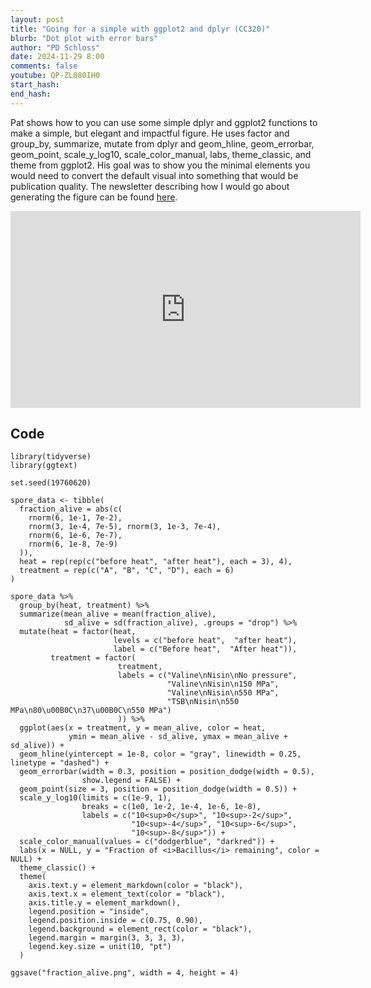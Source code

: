 ```yaml
---
layout: post
title: "Going for a simple with ggplot2 and dplyr (CC320)"
blurb: "Dot plot with error bars"
author: "PD Schloss"
date: 2024-11-29 8:00
comments: false
youtube: QP-ZL080IH0
start_hash: 
end_hash: 
---
```


Pat shows how to you can use some simple dplyr and ggplot2 functions to make a simple, but elegant and impactful figure. He uses factor and group_by, summarize, mutate from dplyr and geom_hline, geom_errorbar, geom_point, scale_y_log10, scale_color_manual, labs, theme_classic, and theme from ggplot2. His goal was to show you the minimal elements you would need to convert the default visual into something that would be publication quality. The newsletter describing how I would go about generating the figure can be found [here](https://shop.riffomonas.org/posts/some-thoughts-on-how-to-recreate-a-descending-bar-plot-with-ggplot2).

<iframe style="margin: 0 auto;display:block;" width="560" height="315" src="https://www.youtube.com/embed/{{ page.youtube }}" frameborder="0" allow="accelerometer; autoplay; encrypted-media; gyroscope; picture-in-picture" allowfullscreen></iframe>

## Code

```
library(tidyverse)
library(ggtext)

set.seed(19760620)

spore_data <- tibble(
  fraction_alive = abs(c(
    rnorm(6, 1e-1, 7e-2),
    rnorm(3, 1e-4, 7e-5), rnorm(3, 1e-3, 7e-4),
    rnorm(6, 1e-6, 7e-7),
    rnorm(6, 1e-8, 7e-9)
  )),
  heat = rep(rep(c("before heat", "after heat"), each = 3), 4),
  treatment = rep(c("A", "B", "C", "D"), each = 6)
)

spore_data %>%
  group_by(heat, treatment) %>%
  summarize(mean_alive = mean(fraction_alive),
            sd_alive = sd(fraction_alive), .groups = "drop") %>%
  mutate(heat = factor(heat,
                       levels = c("before heat",  "after heat"),
                       label = c("Before heat",  "After heat")),
         treatment = factor(
                        treatment,
                        labels = c("Valine\nNisin\nNo pressure",
                                   "Valine\nNisin\n150 MPa",
                                   "Valine\nNisin\n550 MPa",
                                   "TSB\nNisin\n550 MPa\n80\u00B0C\n37\u00B0C\n550 MPa")
                        )) %>%
  ggplot(aes(x = treatment, y = mean_alive, color = heat,
             ymin = mean_alive - sd_alive, ymax = mean_alive + sd_alive)) +
  geom_hline(yintercept = 1e-8, color = "gray", linewidth = 0.25, linetype = "dashed") +
  geom_errorbar(width = 0.3, position = position_dodge(width = 0.5),
                show.legend = FALSE) +
  geom_point(size = 3, position = position_dodge(width = 0.5)) +
  scale_y_log10(limits = c(1e-9, 1),
                breaks = c(1e0, 1e-2, 1e-4, 1e-6, 1e-8),
                labels = c("10<sup>0</sup>", "10<sup>-2</sup>", 
                           "10<sup>-4</sup>", "10<sup>-6</sup>",
                           "10<sup>-8</sup>")) +
  scale_color_manual(values = c("dodgerblue", "darkred")) +
  labs(x = NULL, y = "Fraction of <i>Bacillus</i> remaining", color = NULL) +
  theme_classic() +
  theme(
    axis.text.y = element_markdown(color = "black"),
    axis.text.x = element_text(color = "black"),
    axis.title.y = element_markdown(),
    legend.position = "inside",
    legend.position.inside = c(0.75, 0.90),
    legend.background = element_rect(color = "black"),
    legend.margin = margin(3, 3, 3, 3),
    legend.key.size = unit(10, "pt")
  )

ggsave("fraction_alive.png", width = 4, height = 4)
```